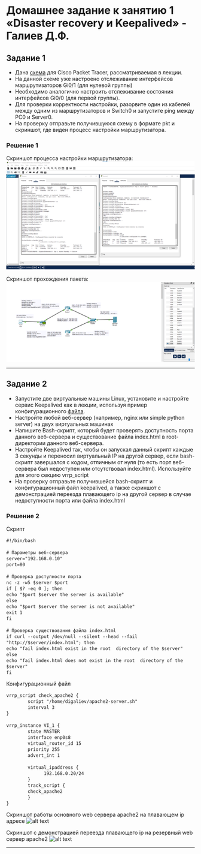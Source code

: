 # Домашнее задание к занятию 1 «Disaster recovery и Keepalived» - Галиев Д.Ф.

## Задание 1
- Дана [схема](1/hsrp_advanced.pkt) для Cisco Packet Tracer, рассматриваемая в лекции.
- На данной схеме уже настроено отслеживание интерфейсов маршрутизаторов Gi0/1 (для нулевой группы)
- Необходимо аналогично настроить отслеживание состояния интерфейсов Gi0/0 (для первой группы).
- Для проверки корректности настройки, разорвите один из кабелей между одним из маршрутизаторов и Switch0 и запустите ping между PC0 и Server0.
- На проверку отправьте получившуюся схему в формате pkt и скриншот, где виден процесс настройки маршрутизатора.

### Решение 1

Скриншот процесса настройки маршрутизатора:
![alt text](https://github.com/DinisGaliev/netology-hw/blob/main/High%20Availability/img/Keepalived_1.1.png)

Скриншот прохождения пакета:
![alt text](https://github.com/DinisGaliev/netology-hw/blob/main/High%20Availability/img/Keepalived_1.2.png)


------


## Задание 2
- Запустите две виртуальные машины Linux, установите и настройте сервис Keepalived как в лекции, используя пример конфигурационного [файла](1/keepalived-simple.conf).
- Настройте любой веб-сервер (например, nginx или simple python server) на двух виртуальных машинах
- Напишите Bash-скрипт, который будет проверять доступность порта данного веб-сервера и существование файла index.html в root-директории данного веб-сервера.
- Настройте Keepalived так, чтобы он запускал данный скрипт каждые 3 секунды и переносил виртуальный IP на другой сервер, если bash-скрипт завершался с кодом, отличным от нуля (то есть порт веб-сервера был недоступен или отсутствовал index.html). Используйте для этого секцию vrrp_script
- На проверку отправьте получившейся bash-скрипт и конфигурационный файл keepalived, а также скриншот с демонстрацией переезда плавающего ip на другой сервер в случае недоступности порта или файла index.html

### Решение 2

Скрипт

``````
#!/bin/bash

# Параметры веб-сервера
server="192.168.0.10"
port=80

# Проверка доступности порта
nc -z -w5 $server $port
if [ $? -eq 0 ]; then
echo "$port $server the server is available"
else
echo "$port $server the server is not available"
exit 1
fi

# Проверка существования файла index.html
if curl --output /dev/null --silent --head --fail "http://$server/index.html"; then
echo "fail index.html exist in the root  directory of the $server"
else
echo "fail index.html does not exist in the root  directory of the  $server"
fi
```````
Конфигурационный файл

``````
vrrp_script check_apache2 {
        script "/home/digaliev/apache2-server.sh"
        interval 3
}

vrrp_instance VI_1 {
        state MASTER
        interface enp0s8
        virtual_router_id 15
        priority 255
        advert_int 1

        virtual_ipaddress {
              192.168.0.20/24
        }
        track_script {
        check_apache2
        }
}
``````
Скриншот работы основного web сервера apache2 на плавающем ip адресе
![alt text](https://github.com/DinisGaliev/netology-hw/blob/main/High%20Availability/img/Keepalived_2.1.png)

Скриншот с демонстрацией переезда плавающего ip на резервный web сервер apache2
![alt text](https://github.com/DinisGaliev/netology-hw/blob/main/High%20Availability/img/Keepalived_2.2.png)

------
